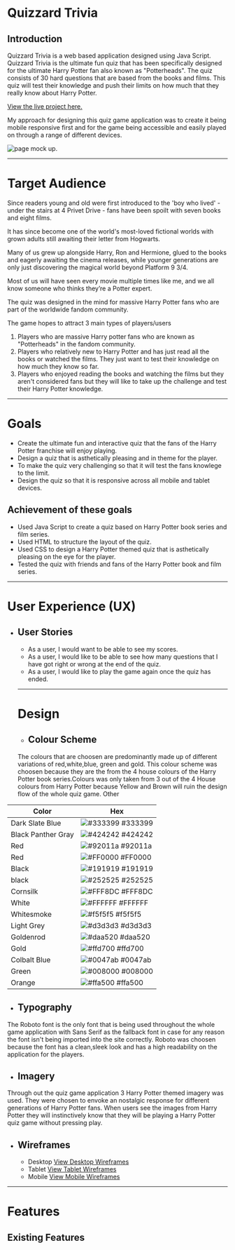 # Quizzard Trivia

## Introduction
Quizzard Trivia is a web based application designed using Java Script. Quizzard Trivia is the ultimate fun quiz that has been specifically designed for the ultimate Harry Potter fan also known as "Potterheads". The quiz consists of 30 hard questions that are based from the books and films. This quiz will test their knowledge and push their limits on how much that they really know about Harry Potter.

[View the live project here.](https://joycey83.github.io/Quizzard-Trivia/)

My approach for designing this quiz game application was to create it being mobile responsive first and for the game being accessible and easily played on through a range of different devices.

![page mock up.](assets/images/quizzard-mock-up.JPG)

---
# Target Audience

Since readers young and old were first introduced to the 'boy who lived' -under the stairs at 4 Privet Drive -  fans have been spoilt with seven books and eight films.

It has since become one of the world's most-loved fictional worlds with grown adults still awaiting their letter from Hogwarts.

Many of us grew up alongside Harry, Ron and Hermione, glued to the books and eagerly awaiting the cinema releases, while younger generations are only just discovering the magical world beyond Platform 9 3/4.

Most of us will have seen every movie multiple times like me, and we all know someone who thinks they’re a Potter expert.

The quiz was designed in the mind for massive Harry Potter fans who are part of the worldwide fandom community.

The game hopes to attract 3 main types of players/users

1. Players who are massive Harry potter fans who are known as "Potterheads" in the fandom community.
2. Players who relatively new to Harry Potter and has just read all the books or watched the films. They just want to test their knowledge on how much they know so far.
3. Players who enjoyed reading the books and watching the films but they aren't considered fans but they will like to take up the challenge and test their Harry Potter knowledge.

---
# Goals
 - Create the ultimate fun and interactive quiz that the fans of the Harry Potter franchise will enjoy playing.
 - Design a quiz that is asthetically pleasing and in theme for the player.
 - To make the quiz very challenging so that it will test the fans knowlege to the limit.
 - Design the quiz so that it is responsive across all mobile and tablet devices.

 ## Achievement of these goals
 - Used Java Script to create a quiz based on Harry Potter book series and film series.
 - Used HTML to structure the layout of the quiz.
 - Used CSS to design a Harry Potter themed quiz that is asthetically pleasing on the eye for the player.
 - Tested the quiz with friends and fans of the Harry Potter book and film series.

 ----
 # User Experience (UX)

* ## User Stories
  * As a user, I would want to be able to see my scores.
  * As a user, I would like to be able to see how many questions that I have got right or wrong at the end of the quiz.
  * As a user, I would like to play the game again once the quiz has ended.

  ---
  # Design

  + ## Colour Scheme
   The colours that are choosen are predominantly made up of different variations of red,white,blue, green and gold. This colour scheme was choosen because they are the from the 4 house colours of the Harry Potter book series.Colours was only taken from 3 out of the 4 House colours from Harry Potter because Yellow and Brown will ruin the design flow of the whole quiz game. Other

| Color                    | Hex                                                                |
| ------------------------ | ------------------------------------------------------------------ |
| Dark Slate Blue     |    ![#333399](assets/images/color-1.JPG) #333399  |
| Black Panther Gray  |    ![#424242](assets/images/color-2.JPG) #424242  |
| Red                 |    ![#92011a](assets/images/color-3.JPG) #92011a  |
| Red                 |    ![#FF0000](assets/images/color-4.JPG) #FF0000  |
| Black               |    ![#191919](assets/images/color-5.JPG) #191919  |
| black               |    ![#252525](assets/images/color-6.JPG) #252525  |
| Cornsilk            |    ![#FFF8DC](assets/images/color-7.JPG) #FFF8DC  |
| White               |    ![#FFFFFF](assets/images/color-8.JPG) #FFFFFF  |
| Whitesmoke          |    ![#f5f5f5](assets/images/color-9.JPG) #f5f5f5  |
| Light Grey          |    ![#d3d3d3](assets/images/color-10.JPG) #d3d3d3 |
| Goldenrod           |    ![#daa520](assets/images/color-11.JPG) #daa520 |
| Gold                |    ![#ffd700](assets/images/color-12.JPG) #ffd700 |
| Colbalt Blue        |    ![#0047ab](assets/images/color-13.JPG) #0047ab |
| Green               |    ![#008000](assets/images/color-14.JPG) #008000 |
| Orange              |    ![#ffa500](assets/images/color-15.JPG) #ffa500 |


+ ## Typography
The Roboto font is the only font that is being used throughout the whole game application with Sans Serif as the fallback font in case for any reason the font isn't being imported into the site correctly. Roboto was choosen because the font has a clean,sleek look and has a high readability on the application for the players.

+ ## Imagery
Through out the quiz game application 3 Harry Potter themed imagery was used. They were chosen to envoke an nostalgic response for different generations of Harry Potter fans. When users see the images from Harry Potter they will instinctively know that they will be playing a Harry Potter quiz game without pressing play.

+ ## Wireframes

  * Desktop
  [View Desktop Wireframes](assets/images/desktop-wireframes.jpg)
  * Tablet
  [View Tablet Wireframes](assets/images/tablet-wireframes.jpg)
  * Mobile
  [View Mobile Wireframes](assets/images/mobile-wireframes.jpg)

---
# Features
## Existing Features
 

